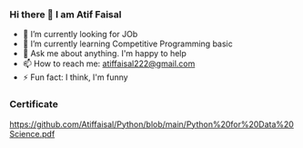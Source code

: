 ### Hi there 👋 I am Atif Faisal


- 🔭 I’m currently looking for JOb
- 🌱 I’m currently learning Competitive Programming basic
- 💬 Ask me about anything. I'm happy to help
- 📫 How to reach me: atiffaisal222@gmail.com
- ⚡ Fun fact: I think, I'm funny

### Certificate

https://github.com/Atiffaisal/Python/blob/main/Python%20for%20Data%20Science.pdf
